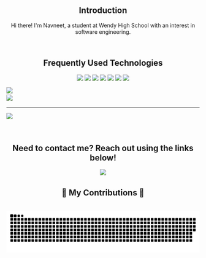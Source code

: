 <br>
<h2 align="center">Introduction</h2>

<p align="center">Hi there! I'm Navneet, a student at Wendy High School with an interest in software engineering.</p>

<br>
<h2 align="center">Frequently Used Technologies</h2>

<div align="center">
  <img src="https://img.shields.io/badge/C++%20-%2314354C.svg?&style=for-the-badge&logo=C++&logoColor=white">   <img src="https://img.shields.io/badge/Java-ED8B00?style=for-the-badge&logo=java&logoColor=white">  <img src="https://img.shields.io/badge/spring-%236DB33F.svg?style=for-the-badge&logo=spring&logoColor=white">   <img src="https://img.shields.io/badge/Kotlin%20-%23323330.svg?&style=for-the-badge&logo=Kotlin&logoColor=%23F7DF1E">   <img src="https://img.shields.io/badge/Python%20-%23E34F26.svg?&style=for-the-badge&logo=Python&logoColor=white">   <img src="https://img.shields.io/badge/SQL%20-%231572B6.svg?&style=for-the-badge&logo=SQL&logoColor=white">   <img src="https://img.shields.io/badge/git%20-%23F05033.svg?&style=for-the-badge&logo=git&logoColor=white"/>
  
</div>

![](https://github-readme-streak-stats.herokuapp.com/?user=navneetpal01&theme=dark&hide_border=false)<br/>
![](https://github-readme-stats.vercel.app/api/top-langs/?username=navneetpal01&theme=dark&hide_border=false&include_all_commits=false&count_private=false&layout=compact)

---
[![](https://visitcount.itsvg.in/api?id=navneetpal01&icon=0&color=0)](https://visitcount.itsvg.in)

<!-- Proudly created with GPRM ( https://gprm.itsvg.in ) -->

<br>
<h2 align="center">Need to contact me? Reach out using the links below!</h2>
<p align="center">
  <a href="https://www.linkedin.com/in"><img src="https://img.shields.io/badge/linkedin-%230077B5.svg?&style=for-the-badge&logo=linkedin&logoColor=white"/></a>
  
</p>

<div align="center">
  <h2>🐍 My Contributions 🐍</h2>
  <br>
  <img alt="snake eating my contributions" src="https://raw.githubusercontent.com/navneetpal01/navneetpal01/output/github-contribution-grid-snake-dark.svg" />
  
  <br/><br/><br/>
</div>


